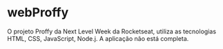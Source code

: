 # webProffy
O projeto Proffy  da Next Level Week da Rocketseat, utiliza as tecnologias HTML, CSS, JavaScript, Node.j. A aplicação não está completa.
